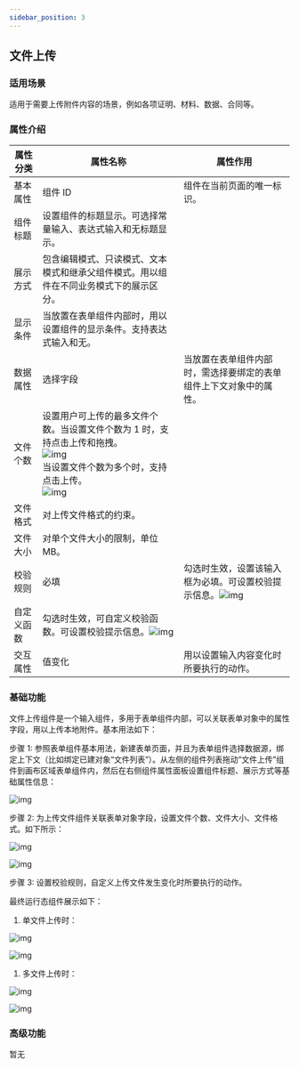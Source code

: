 ```yaml
---
sidebar_position: 3
---
```


## **文件上传**

### **适用场景**

适用于需要上传附件内容的场景，例如各项证明、材料、数据、合同等。

### **属性介绍**

| 属性分类   | 属性名称                                                                                                                                                                                                                                                                              | 属性作用                                                                                                                        |
| ---------- | ------------------------------------------------------------------------------------------------------------------------------------------------------------------------------------------------------------------------------------------------------------------------------------- | ------------------------------------------------------------------------------------------------------------------------------- |
| 基本属性   | 组件 ID                                                                                                                                                                                                                                                                               | 组件在当前页面的唯一标识。                                                                                                      |
| 组件标题   | 设置组件的标题显示。可选择常量输入、表达式输入和无标题显示。                                                                                                                                                                                                                          |                                                                                                                                 |
| 展示方式   | 包含编辑模式、只读模式、文本模式和继承父组件模式。用以组件在不同业务模式下的展示区分。                                                                                                                                                                                                |                                                                                                                                 |
| 显示条件   | 当放置在表单组件内部时，用以设置组件的显示条件。支持表达式输入和无。                                                                                                                                                                                                                  |                                                                                                                                 |
| 数据属性   | 选择字段                                                                                                                                                                                                                                                                              | 当放置在表单组件内部时，需选择要绑定的表单组件上下文对象中的属性。                                                              |
| 文件个数   | 设置用户可上传的最多文件个数。当设置文件个数为 1 时，支持点击上传和拖拽。<br/>![img](https://main.qcloudimg.com/raw/3fafae08dd59f0ba3ebe8bbb90166abd.png) <br/>当设置文件个数为多个时，支持点击上传。<br/>![img](https://main.qcloudimg.com/raw/a47d84f6acbba123147b35f5526282c3.png) |                                                                                                                                 |
| 文件格式   | 对上传文件格式的约束。                                                                                                                                                                                                                                                                |                                                                                                                                 |
| 文件大小   | 对单个文件大小的限制，单位 MB。                                                                                                                                                                                                                                                       |                                                                                                                                 |
| 校验规则   | 必填                                                                                                                                                                                                                                                                                  | 勾选时生效，设置该输入框为必填。可设置校验提示信息。![img](https://main.qcloudimg.com/raw/a107c60c60a4442bb6160aa09b2b8853.png) |
| 自定义函数 | 勾选时生效，可自定义校验函数。可设置校验提示信息。![img](https://main.qcloudimg.com/raw/cd6af13328ea149837ff604e2187ffb7.png)                                                                                                                                                         |                                                                                                                                 |
| 交互属性   | 值变化                                                                                                                                                                                                                                                                                | 用以设置输入内容变化时所要执行的动作。                                                                                          |

### **基础功能**

文件上传组件是一个输入组件，多用于表单组件内部，可以关联表单对象中的属性字段，用以上传本地附件。基本用法如下：

步骤 1: 参照表单组件基本用法，新建表单页面，并且为表单组件选择数据源，绑定上下文（比如绑定已建对象“文件列表”）。从左侧的组件列表拖动“文件上传”组件到画布区域表单组件内，然后在右侧组件属性面板设置组件标题、展示方式等基础属性信息：

![img](https://main.qcloudimg.com/raw/24726dbaa64e39bf0c984d70fb8b9830.png)

步骤 2: 为上传文件组件关联表单对象字段，设置文件个数、文件大小、文件格式。如下所示：

![img](https://main.qcloudimg.com/raw/8425a7135971dba51073ab91a9d7317a.png)

![img](https://main.qcloudimg.com/raw/5f42fc0a34c2a1cec9888b98c9461a7d.png)

步骤 3: 设置校验规则，自定义上传文件发生变化时所要执行的动作。

最终运行态组件展示如下：

1. 单文件上传时：

![img](https://main.qcloudimg.com/raw/ecfec4d4622ebd9da9c20bf4af33d0be.png)

![img](https://main.qcloudimg.com/raw/92d8a60a23ab97413e87256914b2bf4c.png)

1. 多文件上传时：

![img](https://main.qcloudimg.com/raw/b704b13a808de58a944c58201d441fab.png)

![img](https://main.qcloudimg.com/raw/969989f10d12f24c3965ecfa96a6fca8.png)

### **高级功能**

暂无
